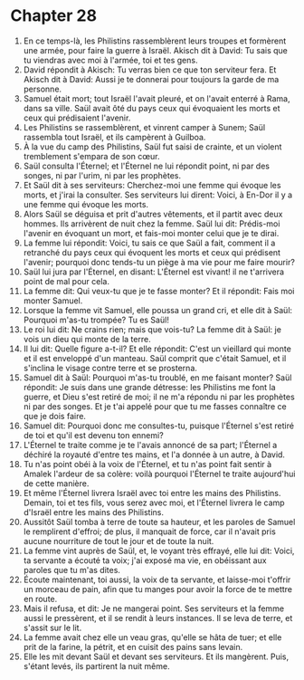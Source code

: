 # Chapter 28

1. En ce temps-là, les Philistins rassemblèrent leurs troupes et formèrent une armée, pour faire la guerre à Israël. Akisch dit à David: Tu sais que tu viendras avec moi à l'armée, toi et tes gens.
2. David répondit à Akisch: Tu verras bien ce que ton serviteur fera. Et Akisch dit à David: Aussi je te donnerai pour toujours la garde de ma personne.
3. Samuel était mort; tout Israël l'avait pleuré, et on l'avait enterré à Rama, dans sa ville. Saül avait ôté du pays ceux qui évoquaient les morts et ceux qui prédisaient l'avenir.
4. Les Philistins se rassemblèrent, et vinrent camper à Sunem; Saül rassembla tout Israël, et ils campèrent à Guilboa.
5. À la vue du camp des Philistins, Saül fut saisi de crainte, et un violent tremblement s'empara de son cœur.
6. Saül consulta l'Éternel; et l'Éternel ne lui répondit point, ni par des songes, ni par l'urim, ni par les prophètes.
7. Et Saül dit à ses serviteurs: Cherchez-moi une femme qui évoque les morts, et j'irai la consulter. Ses serviteurs lui dirent: Voici, à En-Dor il y a une femme qui évoque les morts.
8. Alors Saül se déguisa et prit d'autres vêtements, et il partit avec deux hommes. Ils arrivèrent de nuit chez la femme. Saül lui dit: Prédis-moi l'avenir en évoquant un mort, et fais-moi monter celui que je te dirai.
9. La femme lui répondit: Voici, tu sais ce que Saül a fait, comment il a retranché du pays ceux qui évoquent les morts et ceux qui prédisent l'avenir; pourquoi donc tends-tu un piège à ma vie pour me faire mourir?
10. Saül lui jura par l'Éternel, en disant: L'Éternel est vivant! il ne t'arrivera point de mal pour cela.
11. La femme dit: Qui veux-tu que je te fasse monter? Et il répondit: Fais moi monter Samuel.
12. Lorsque la femme vit Samuel, elle poussa un grand cri, et elle dit à Saül: Pourquoi m'as-tu trompée? Tu es Saül!
13. Le roi lui dit: Ne crains rien; mais que vois-tu? La femme dit à Saül: je vois un dieu qui monte de la terre.
14. Il lui dit: Quelle figure a-t-il? Et elle répondit: C'est un vieillard qui monte et il est enveloppé d'un manteau. Saül comprit que c'était Samuel, et il s'inclina le visage contre terre et se prosterna.
15. Samuel dit à Saül: Pourquoi m'as-tu troublé, en me faisant monter? Saül répondit: Je suis dans une grande détresse: les Philistins me font la guerre, et Dieu s'est retiré de moi; il ne m'a répondu ni par les prophètes ni par des songes. Et je t'ai appelé pour que tu me fasses connaître ce que je dois faire.
16. Samuel dit: Pourquoi donc me consultes-tu, puisque l'Éternel s'est retiré de toi et qu'il est devenu ton ennemi?
17. L'Éternel te traite comme je te l'avais annoncé de sa part; l'Éternel a déchiré la royauté d'entre tes mains, et l'a donnée à un autre, à David.
18. Tu n'as point obéi à la voix de l'Éternel, et tu n'as point fait sentir à Amalek l'ardeur de sa colère: voilà pourquoi l'Éternel te traite aujourd'hui de cette manière.
19. Et même l'Éternel livrera Israël avec toi entre les mains des Philistins. Demain, toi et tes fils, vous serez avec moi, et l'Éternel livrera le camp d'Israël entre les mains des Philistins.
20. Aussitôt Saül tomba à terre de toute sa hauteur, et les paroles de Samuel le remplirent d'effroi; de plus, il manquait de force, car il n'avait pris aucune nourriture de tout le jour et de toute la nuit.
21. La femme vint auprès de Saül, et, le voyant très effrayé, elle lui dit: Voici, ta servante a écouté ta voix; j'ai exposé ma vie, en obéissant aux paroles que tu m'as dites.
22. Écoute maintenant, toi aussi, la voix de ta servante, et laisse-moi t'offrir un morceau de pain, afin que tu manges pour avoir la force de te mettre en route.
23. Mais il refusa, et dit: Je ne mangerai point. Ses serviteurs et la femme aussi le pressèrent, et il se rendit à leurs instances. Il se leva de terre, et s'assit sur le lit.
24. La femme avait chez elle un veau gras, qu'elle se hâta de tuer; et elle prit de la farine, la pétrit, et en cuisit des pains sans levain.
25. Elle les mit devant Saül et devant ses serviteurs. Et ils mangèrent. Puis, s'étant levés, ils partirent la nuit même.


